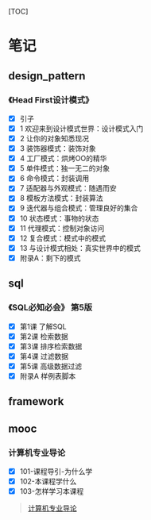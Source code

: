 [TOC]

# 笔记

## design_pattern

### 《Head First设计模式》

- [x] 引子
- [x] 1 欢迎来到设计模式世界：设计模式入门
- [x] 2 让你的对象知悉现况
- [x] 3 装饰器模式：装饰对象
- [x] 4 工厂模式：烘烤OO的精华
- [x] 5 单件模式：独一无二的对象
- [x] 6 命令模式：封装调用
- [x] 7 适配器与外观模式：随遇而安
- [x] 8 模板方法模式：封装算法
- [x] 9 迭代器与组合模式：管理良好的集合
- [x] 10 状态模式：事物的状态
- [x] 11 代理模式：控制对象访问
- [x] 12 复合模式：模式中的模式
- [x] 13 与设计模式相处：真实世界中的模式
- [x] 附录A：剩下的模式

## sql

### 《SQL必知必会》 第5版

- [x] 第1课 了解SQL
- [x] 第2课 检索数据
- [x] 第3课 排序检索数据
- [x] 第4课 过滤数据
- [x] 第5课 高级数据过滤
- [x] 附录A 样例表脚本

## framework

## mooc

### 计算机专业导论

- [x] 101-课程导引-为什么学
- [x] 102-本课程学什么
- [x] 103-怎样学习本课程 

> [计算机专业导论](https://www.icourse163.org/course/HIT-437006)
